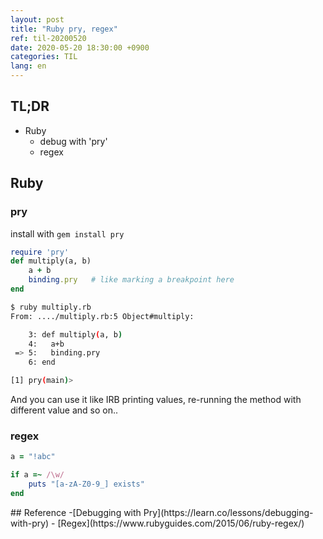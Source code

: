 ```yaml
---
layout: post
title: "Ruby pry, regex"
ref: til-20200520
date: 2020-05-20 18:30:00 +0900
categories: TIL
lang: en
---
```


## TL;DR
- Ruby
  + debug with 'pry'
  + regex

<div class="divider"></div>

## Ruby
### pry
install with `gem install pry`

```rb
require 'pry'
def multiply(a, b)
	a + b
	binding.pry   # like marking a breakpoint here
end
```

```sh
$ ruby multiply.rb
From: ..../multiply.rb:5 Object#multiply:

    3: def multiply(a, b)
    4:   a+b
 => 5:   binding.pry
    6: end

[1] pry(main)> 
```

And you can use it like IRB printing values, re-running the method with different value and so on..

### regex
```rb
a = "!abc"

if a =~ /\w/
	puts "[a-zA-Z0-9_] exists"
end
```

<div class="divider"></div>
## Reference
-[Debugging with Pry](https://learn.co/lessons/debugging-with-pry)
- [Regex](https://www.rubyguides.com/2015/06/ruby-regex/)
